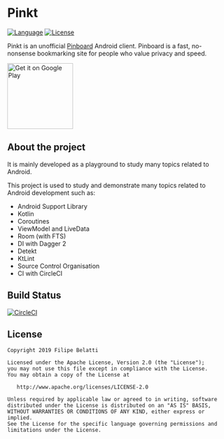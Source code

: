 Pinkt
=====

[![Language](https://img.shields.io/badge/language-kotlin-brightgreen.svg)](https://www.github.com/fibelatti/pinboard-kotlin)
[![License](https://img.shields.io/badge/License-Apache%202.0-blue.svg)](https://opensource.org/licenses/Apache-2.0)

Pinkt is an unofficial [Pinboard](http://pinboard.in/) Android client. Pinboard is a fast, no-nonsense bookmarking site for people who value privacy and speed.

<a href='https://play.google.com/store/apps/details?id=com.fibelatti.pinboard'><img alt='Get it on Google Play' src='https://play.google.com/intl/en_us/badges/images/generic/en_badge_web_generic.png' width='150' /></a>

About the project
--------

It is mainly developed as a playground to study many topics related to Android.

This project is used to study and demonstrate many topics related to Android development such as:
- Android Support Library
- Kotlin
- Coroutines
- ViewModel and LiveData
- Room (with FTS)
- DI with Dagger 2
- Detekt
- KtLint
- Source Control Organisation
- CI with CircleCI

Build Status
--------

[![CircleCI](https://circleci.com/gh/fibelatti/pinboard-kotlin/tree/master.svg?style=svg)](https://circleci.com/gh/fibelatti/pinboard-kotlin/tree/master)

License
--------

    Copyright 2019 Filipe Belatti

    Licensed under the Apache License, Version 2.0 (the "License");
    you may not use this file except in compliance with the License.
    You may obtain a copy of the License at

       http://www.apache.org/licenses/LICENSE-2.0

    Unless required by applicable law or agreed to in writing, software
    distributed under the License is distributed on an "AS IS" BASIS,
    WITHOUT WARRANTIES OR CONDITIONS OF ANY KIND, either express or implied.
    See the License for the specific language governing permissions and
    limitations under the License.

